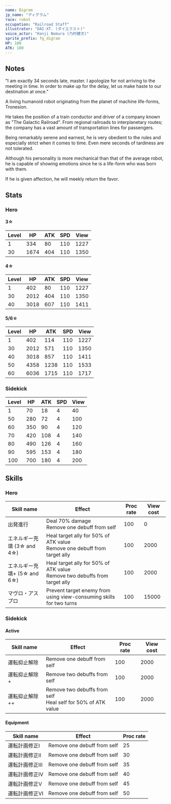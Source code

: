 ```yaml
---
name: Digram
jp_name: "ディグラム"
race: robot
occupation: "Railroad Staff"
illustrator: "DAI-XT. (ダイエクスト)"
voice_actor: "Kenji Nomura (乃村健次)"
sprite_prefix: fg_digram
HP: 100
ATK: 100
---
```


## Notes

"I am exactly 34 seconds late, master. I apologize for not arriving to the meeting in time. In order to make up for the delay, let us make haste to our destination at once."

A living humanoid robot originating from the planet of machine life-forms, Tronesion.

He takes the position of a train conductor and driver of a company known as "The Galactic Railroad". From regional railroads to interplanetary routes; the company has a vast amount of transportation lines for passengers.

Being remarkably serene and earnest, he is very obedient to the rules and especially strict when it comes to time. Even mere seconds of tardiness are not tolerated.

Although his personality is more mechanical than that of the average robot, he is capable of showing emotions since he is a life-form who was born with them.

If he is given affection, he will meekly return the favor.

## Stats

### Hero

#### 3☆

| Level 	| HP   	| ATK  	| SPD 	| View 	|
|-------	|------	|------	|-----	|------	|
| 1     	| 334  	| 80  	| 110 	| 1227 	|
| 30    	| 1674 	| 404 	| 110 	| 1350 	|

#### 4☆

| Level 	| HP   	| ATK  	| SPD 	| View 	|
|-------	|------	|------	|-----	|------	|
| 1     	| 402  	| 80  	| 110 	| 1227 	|
| 30    	| 2012 	| 404 	| 110 	| 1350 	|
| 40    	| 3018 	| 607 	| 110 	| 1411 	|

#### 5/6☆

| Level 	| HP   	| ATK  	| SPD 	| View 	|
|-------	|------	|------	|-----	|------	|
| 1     	| 402  	| 114  	| 110 	| 1227 	|
| 30    	| 2012 	| 571 	| 110 	| 1350 	|
| 40    	| 3018 	| 857 	| 110 	| 1411 	|
| 50    	| 4358 	| 1238 	| 110 	| 1533 	|
| 60    	| 6036 	| 1715 	| 110 	| 1717 	|

### Sidekick

| Level 	| HP   	| ATK  	| SPD 	| View 	|
|-------	|------	|------	|-----	|------	|
| 1     	| 70  	| 18  	| 4    	| 40   	|
| 50    	| 280 	| 72  	| 4   	| 100 	|
| 60    	| 350 	| 90  	| 4   	| 120 	|
| 70    	| 420 	| 108 	| 4    	| 140 	|
| 80    	| 490 	| 126 	| 4    	| 160   |
| 90    	| 595 	| 153 	| 4    	| 180 	|
| 100    	| 700 	| 180 	| 4    	| 200 	|

## Skills

### Hero

| Skill name                                	| Effect                                               	| Proc rate 	| View cost 	|
|-------------------------------------------	|------------------------------------------------------	|-----------	|-----------	|
| 出発進行                      	| Deal 70% damage<br>Remove one debuff from self   	| 100       	| 0         	|
| エネルギー充填 (3☆ and 4☆)                   	| Heal target ally for 50% of ATK value<br>Remove one debuff from target ally 	| 100       	| 2000      	|
| エネルギー充填+ (5☆ and 6☆)                   	| Heal target ally for 50% of ATK value<br>Remove two debuffs from target ally 	| 100       	| 2000      	|
| マヴロ・アスプロ 	| Prevent target enemy from using view-consuming skills for two turns    	| 100       	| 15000      	|
  
### Sidekick

#### Active

| Skill name       	| Effect                                               	| Proc rate 	| View cost 	|
|------------------	|------------------------------------------------------	|-----------	|-----------	|
| 運転抑止解除   	| Remove one debuff from self 	| 100       	| 2000      	|
| 運転抑止解除+  	| Remove two debuffs from self 	| 100       	| 2000      	|
| 運転抑止解除++ 	| Remove two debuffs from self<br>Heal self for 50% of ATK value 	| 100       	| 2000      	|

#### Equipment

| Skill name       	| Effect                                               	| Proc rate 	|
|------------------	|------------------------------------------------------	|-----------	|
| 運転計画修正Ⅰ   | Remove one debuff from self 	| 25       	|
| 運転計画修正Ⅱ  	| Remove one debuff from self 	| 30       	|
| 運転計画修正Ⅲ 	| Remove one debuff from self 	| 35       	|
| 運転計画修正Ⅳ 	| Remove one debuff from self 	| 40       	|
| 運転計画修正Ⅴ 	| Remove one debuff from self 	| 45       	|
| 運転計画修正Ⅵ 	| Remove one debuff from self 	| 50       	|
